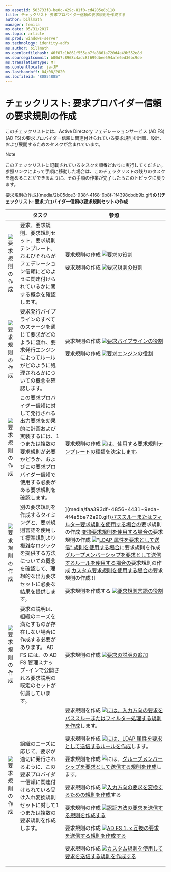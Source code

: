 ```yaml
---
ms.assetid: 503733f8-be0c-429c-81f0-cd4205e8b118
title: チェックリスト-要求プロバイダー信頼の要求規則を作成する
author: billmath
manager: femila
ms.date: 05/31/2017
ms.topic: article
ms.prod: windows-server
ms.technology: identity-adfs
ms.author: billmath
ms.openlocfilehash: 46f07c1b861f555ab7fa8861a720d4e49b552e8d
ms.sourcegitcommit: b00d7c8968c4adc8f699dbee694afe6ed36bc9de
ms.translationtype: MT
ms.contentlocale: ja-JP
ms.lasthandoff: 04/08/2020
ms.locfileid: "80854885"
---
```

# <a name="checklist-creating-claim-rules-for-a-claims-provider-trust"></a>チェックリスト: 要求プロバイダー信頼の要求規則の作成


このチェックリストには、Active Directory フェデレーションサービス (AD FS) \(AD FS\)の要求プロバイダー信頼に関連付けられている要求規則を計画、設計、および展開するためのタスクが含まれています。  
  
> [!NOTE]  
> このチェックリストに記載されているタスクを順番どおりに実行してください。 参照リンクによって手順に移動した場合は、このチェックリストの残りのタスクを進めることができるように、その手順の作業が完了したらこのトピックに戻ります。  
  
要求規則の作成](media/2b05dce3-938f-4168-9b8f-1f4398cbdb9b.gif)**の ![チェックリスト: 要求プロバイダー信頼の要求規則セットの作成**  
  
||タスク|参照|  
|-|--------|-------------|  
|![要求規則の作成](media/icon_checkboxo.gif)|要求、要求規則、要求規則セット、要求規則テンプレート、およびそれらがフェデレーション信頼にどのように関連付けられているかに関する概念を確認します。|要求規則の作成 ![要求](media/faa393df-4856-4431-9eda-4f4e5be72a90.gif)[の役割](../../ad-fs/technical-reference/The-Role-of-Claims.md)<p>要求規則の作成 ![](media/faa393df-4856-4431-9eda-4f4e5be72a90.gif)[要求規則の役割](../../ad-fs/technical-reference/The-Role-of-Claim-Rules.md)|  
|![要求規則の作成](media/icon_checkboxo.gif)|要求発行パイプラインのすべてのステージを通じて要求がどのように流れ、要求発行エンジンによってルールがどのように処理されるかについての概念を確認します。|要求規則の作成 ![](media/faa393df-4856-4431-9eda-4f4e5be72a90.gif)[要求パイプラインの役割](../../ad-fs/technical-reference/The-Role-of-the-Claims-Pipeline.md)<p>要求規則の作成 ![](media/faa393df-4856-4431-9eda-4f4e5be72a90.gif)[要求エンジンの役割](../../ad-fs/technical-reference/The-Role-of-the-Claims-Engine.md)|  
|![要求規則の作成](media/icon_checkboxo.gif)|この要求プロバイダー信頼に対して発行される出力要求を効果的に計画および実装するには、1つまたは複数の要求規則が必要かどうか、およびこの要求プロバイダー信頼で使用する必要がある要求規則を確認します。|要求規則の作成 ![](media/faa393df-4856-4431-9eda-4f4e5be72a90.gif)[は、使用する要求規則テンプレートの種類を決定します](../../ad-fs/technical-reference/Determine-the-Type-of-Claim-Rule-Template-to-Use.md)。|  
|![要求規則の作成](media/icon_checkboxo.gif)|別の要求規則を作成するタイミングと、要求規則言語を使用して標準規則より複雑なロジックを提供する方法についての概念を確認して、理想的な出力要求セットに必要な結果を提供します。|](media/faa393df-4856-4431-9eda-4f4e5be72a90.gif)[パススルーまたはフィルター要求規則を使用する場合の](../../ad-fs/technical-reference/When-to-Use-a-Pass-Through-or-Filter-Claim-Rule.md)要求規則の作成 ![<p>](media/faa393df-4856-4431-9eda-4f4e5be72a90.gif)[変換要求規則を使用する場合の](../../ad-fs/technical-reference/When-to-Use-a-Transform-Claim-Rule.md)要求規則の作成 ![<p>"](media/faa393df-4856-4431-9eda-4f4e5be72a90.gif)[LDAP 属性を要求として送信" 規則を使用する場合](../../ad-fs/technical-reference/When-to-Use-a-Send-LDAP-Attributes-as-Claims-Rule.md)に要求規則を作成 ![<p>](media/faa393df-4856-4431-9eda-4f4e5be72a90.gif)[グループメンバーシップを要求として送信するルールを使用する場合の](../../ad-fs/technical-reference/When-to-Use-a-Send-Group-Membership-as-a-Claim-Rule.md)要求規則の作成 ![<p>](media/faa393df-4856-4431-9eda-4f4e5be72a90.gif)[カスタム要求規則を使用する場合の](../../ad-fs/technical-reference/When-to-Use-a-Custom-Claim-Rule.md)要求規則の作成 ![<p>要求規則を作成する ![](media/faa393df-4856-4431-9eda-4f4e5be72a90.gif)[要求規則言語の役割](../../ad-fs/technical-reference/The-Role-of-the-Claim-Rule-Language.md)|  
|![要求規則の作成](media/icon_checkboxo.gif)|要求の説明は、組織のニーズを満たすものが存在しない場合に作成する必要があります。 AD FS には、の AD FS 管理スナップ\-インで公開される要求説明の既定のセットが付属しています。|要求規則の作成 ![](media/15dd35b6-6cc6-421f-93f8-7109920e7144.gif)[要求の説明の追加](../../ad-fs/operations/Add-a-Claim-Description.md)|  
|![要求規則の作成](media/icon_checkboxo.gif)|組織のニーズに応じて、要求が適切に発行されるように、この要求プロバイダー信頼に関連付けられている受け入れ変換規則セットに対して1つまたは複数の要求規則を作成します。|要求規則を作成 ![](media/15dd35b6-6cc6-421f-93f8-7109920e7144.gif)[には、入力方向の要求をパススルーまたはフィルター処理する規則を作成](../../ad-fs/operations/Create-a-Rule-to-Pass-Through-or-Filter-an-Incoming-Claim.md)します。<p>要求規則を作成 ![](media/15dd35b6-6cc6-421f-93f8-7109920e7144.gif)[には、LDAP 属性を要求として送信するルールを作成](../../ad-fs/operations/Create-a-Rule-to-Send-LDAP-Attributes-as-Claims.md)します。<p>要求規則を作成 ![には、](media/15dd35b6-6cc6-421f-93f8-7109920e7144.gif)[グループメンバーシップを要求として送信する規則を作成](../../ad-fs/operations/Create-a-Rule-to-Send-Group-Membership-as-a-Claim.md)します。<p>要求規則の作成 ![](media/15dd35b6-6cc6-421f-93f8-7109920e7144.gif)[入力方向の要求を変換するための規則を作成](../../ad-fs/operations/Create-a-Rule-to-Transform-an-Incoming-Claim.md)する<p>要求規則の作成 ![](media/15dd35b6-6cc6-421f-93f8-7109920e7144.gif)[認証方法の要求を送信する規則を作成する](../../ad-fs/operations/Create-a-Rule-to-Send-an-Authentication-Method-Claim.md)<p>要求規則の作成 ![](media/15dd35b6-6cc6-421f-93f8-7109920e7144.gif)[AD FS 1. x 互換の要求を送信する規則を作成する](../../ad-fs/operations/Create-a-Rule-to-Send-an-AD-FS-1x-Compatible-Claim.md)<p>要求規則の作成 ![](media/15dd35b6-6cc6-421f-93f8-7109920e7144.gif)[カスタム規則を使用して要求を送信する規則を作成する](../../ad-fs/operations/Create-a-Rule-to-Send-Claims-Using-a-Custom-Rule.md)|  
  

